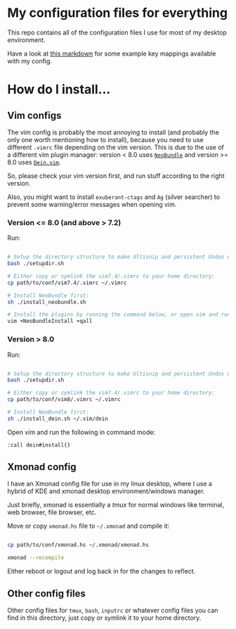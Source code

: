 # My configuration files for everything

This repo contains all of the configuration files I use for most of my desktop environment.

Have a look at [this markdown](vim_keymaps.md) for some example key mappings available with my config.

# How do I install...

## Vim configs

The vim config is probably the most annoying to install (and probably the only one worth mentioning how to install), because you need to use different `.vimrc` file depending on the vim version.
This is due to the use of a different vim plugin manager: version < 8.0 uses [`NeoBundle`](https://github.com/Shougo/neobundle.vim) and version >= 8.0 uses [`Dein.vim`](https://github.com/Shougo/dein.vim).

So, please check your vim version first, and run stuff according to the right version.

Also, you might want to install `exuberant-ctags` and `Ag` (silver searcher) to prevent some warning/error messages when opening vim.

### Version <= 8.0 (and above > 7.2)

Run:

```bash

# Setup the directory structure to make Ultisnip and persistent Undos work:
bash ./setupdir.sh

# Either copy or symlink the vim7.4/.vimrc to your home directory:
cp path/to/conf/vim7.4/.vimrc ~/.vimrc

# Install NeoBundle first:
sh ./install_neobundle.sh

# Install the plugins by running the command below, or open vim and run ":NeoBundleInstall":
vim +NeoBundleInstall +qall

```

### Version > 8.0

Run:

```bash

# Setup the directory structure to make Ultisnip and persistent Undos work (hopefully):
bash ./setupdir.sh

# Either copy or symlink the vim7.4/.vimrc to your home directory:
cp path/to/conf/vim8/.vimrc ~/.vimrc

# Install NeoBundle first:
sh ./install_dein.sh ~/.vim/dein

```

Open vim and run the following in command mode:

```bash
:call dein#install()
```

## Xmonad config

I have an Xmonad config file for use in my linux desktop, where I use a hybrid of KDE and xmonad desktop environment/windows manager.

Just briefly, xmonad is essentially a *tmux* for normal windows like terminal, web browser, file browser, etc.

Move or copy `xmonad.hs` file to `~/.xmonad` and compile it:

```bash

cp path/to/conf/xmonad.hs ~/.xmonad/xmonad.hs

xmonad --recompile

```

Either reboot or logout and log back in for the changes to reflect.

## Other config files

Other config files for `tmux`, `bash`, `inputrc` or whatever config files you can find in this directory, just copy or symlink it to your home directory.

